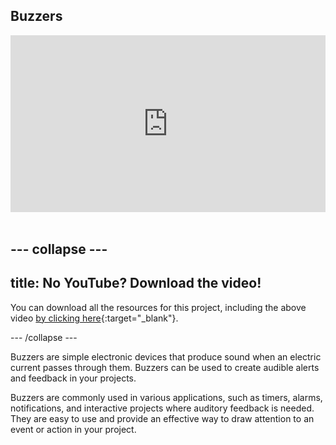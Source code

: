 ## Buzzers

<html>
  <div style="position: relative; overflow: hidden; padding-top: 56.25%;">
    <iframe style="position: absolute; top: 0; left: 0; right: 0; width: 100%; height: 100%; border: none;" src="https://www.youtube.com/embed/YgKUJDZEh28?rel=0&cc_load_policy=1" allowfullscreen allow="accelerometer; autoplay; clipboard-write; encrypted-media; gyroscope; picture-in-picture; web-share">
    </iframe>
  </div><br>
</html>

--- collapse ---
---
title: No YouTube? Download the video!
---

You can download all the resources for this project, including the above video [by clicking here](https://projects.raspberrypi.org/en/projects/rpi-buzzer-go){:target="_blank"}. 


--- /collapse ---

Buzzers are simple electronic devices that produce sound when an electric current passes through them. Buzzers can be used to create audible alerts and feedback in your projects.

Buzzers are commonly used in various applications, such as timers, alarms, notifications, and interactive projects where auditory feedback is needed. They are easy to use and provide an effective way to draw attention to an event or action in your project.